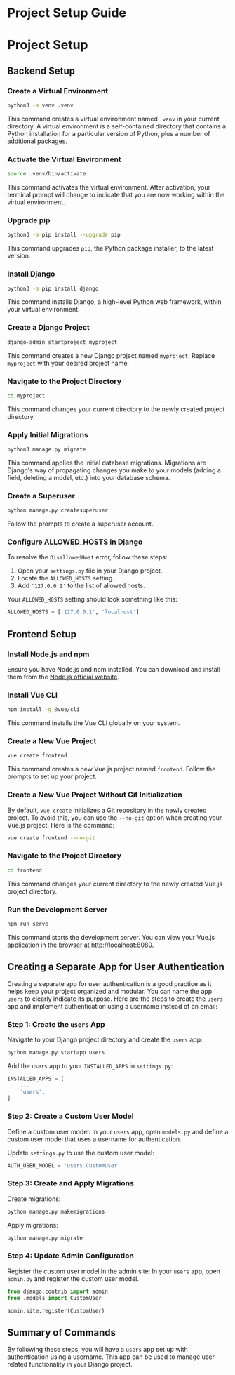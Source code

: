# Project Setup Guide

# Project Setup

## Backend Setup

### Create a Virtual Environment

```sh
python3 -m venv .venv
```

This command creates a virtual environment named `.venv` in your current directory. A virtual environment is a self-contained directory that contains a Python installation for a particular version of Python, plus a number of additional packages.

### Activate the Virtual Environment

```sh
source .venv/bin/activate
```

This command activates the virtual environment. After activation, your terminal prompt will change to indicate that you are now working within the virtual environment.

### Upgrade pip

```sh
python3 -m pip install --upgrade pip
```

This command upgrades `pip`, the Python package installer, to the latest version.

### Install Django

```sh
python3 -m pip install django
```

This command installs Django, a high-level Python web framework, within your virtual environment.

### Create a Django Project

```sh
django-admin startproject myproject
```

This command creates a new Django project named `myproject`. Replace `myproject` with your desired project name.

### Navigate to the Project Directory

```sh
cd myproject
```

This command changes your current directory to the newly created project directory.

### Apply Initial Migrations

```sh
python3 manage.py migrate
```

This command applies the initial database migrations. Migrations are Django's way of propagating changes you make to your models (adding a field, deleting a model, etc.) into your database schema.

### Create a Superuser

```sh
python manage.py createsuperuser
```

Follow the prompts to create a superuser account.

### Configure ALLOWED_HOSTS in Django

To resolve the `DisallowedHost` error, follow these steps:

1. Open your `settings.py` file in your Django project.
2. Locate the `ALLOWED_HOSTS` setting.
3. Add `'127.0.0.1'` to the list of allowed hosts.

Your `ALLOWED_HOSTS` setting should look something like this:

```python
ALLOWED_HOSTS = ['127.0.0.1', 'localhost']
```

## Frontend Setup

### Install Node.js and npm

Ensure you have Node.js and npm installed. You can download and install them from the [Node.js official website](https://nodejs.org/).

### Install Vue CLI

```sh
npm install -g @vue/cli
```

This command installs the Vue CLI globally on your system.

### Create a New Vue Project

```sh
vue create frontend
```

This command creates a new Vue.js project named `frontend`. Follow the prompts to set up your project.

### Create a New Vue Project Without Git Initialization

By default, `vue create` initializes a Git repository in the newly created project. To avoid this, you can use the `--no-git` option when creating your Vue.js project. Here is the command:

```sh
vue create frontend --no-git
```

### Navigate to the Project Directory

```sh
cd frontend
```
This command changes your current directory to the newly created Vue.js project directory.




### Run the Development Server

```sh
npm run serve
```

This command starts the development server. You can view your Vue.js application in the browser at [http://localhost:8080](http://localhost:8080).

## Creating a Separate App for User Authentication

Creating a separate app for user authentication is a good practice as it helps keep your project organized and modular. You can name the app `users` to clearly indicate its purpose. Here are the steps to create the `users` app and implement authentication using a username instead of an email:

### Step 1: Create the `users` App

Navigate to your Django project directory and create the `users` app:

```sh
python manage.py startapp users
```

Add the `users` app to your `INSTALLED_APPS` in `settings.py`:

```python
INSTALLED_APPS = [
    ...
    'users',
]
```

### Step 2: Create a Custom User Model

Define a custom user model: In your `users` app, open `models.py` and define a custom user model that uses a username for authentication.

Update `settings.py` to use the custom user model:

```python
AUTH_USER_MODEL = 'users.CustomUser'
```

### Step 3: Create and Apply Migrations

Create migrations:

```sh
python manage.py makemigrations
```

Apply migrations:

```sh
python manage.py migrate
```

### Step 4: Update Admin Configuration

Register the custom user model in the admin site: In your `users` app, open `admin.py` and register the custom user model.

```python
from django.contrib import admin
from .models import CustomUser

admin.site.register(CustomUser)
```

## Summary of Commands

By following these steps, you will have a `users` app set up with authentication using a username. This app can be used to manage user-related functionality in your Django project.